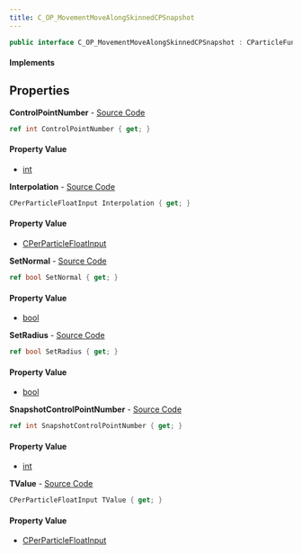 ```yaml
---
title: C_OP_MovementMoveAlongSkinnedCPSnapshot
---
```


```csharp
public interface C_OP_MovementMoveAlongSkinnedCPSnapshot : CParticleFunctionOperator, CParticleFunction, ISchemaClass<CParticleFunction>, ISchemaClass<CParticleFunctionOperator>, ISchemaClass<C_OP_MovementMoveAlongSkinnedCPSnapshot>, ISchemaField, ISchemaClass, INativeHandle
```

#### Implements

## Properties

**ControlPointNumber** - [Source Code](https://github.com/swiftly-solution/swiftlys2/blob/main/managed/src/SwiftlyS2.Generated/Schemas/Interfaces/C_OP_MovementMoveAlongSkinnedCPSnapshot.cs#L16)

```csharp
ref int ControlPointNumber { get; }
```

#### Property Value

- [int](https://learn.microsoft.com/dotnet/api/system.int32)

**Interpolation** - [Source Code](https://github.com/swiftly-solution/swiftlys2/blob/main/managed/src/SwiftlyS2.Generated/Schemas/Interfaces/C_OP_MovementMoveAlongSkinnedCPSnapshot.cs#L24)

```csharp
CPerParticleFloatInput Interpolation { get; }
```

#### Property Value

- [CPerParticleFloatInput](/docs/api/shared/schemadefinitions/cperparticlefloatinput)

**SetNormal** - [Source Code](https://github.com/swiftly-solution/swiftlys2/blob/main/managed/src/SwiftlyS2.Generated/Schemas/Interfaces/C_OP_MovementMoveAlongSkinnedCPSnapshot.cs#L20)

```csharp
ref bool SetNormal { get; }
```

#### Property Value

- [bool](https://learn.microsoft.com/dotnet/api/system.boolean)

**SetRadius** - [Source Code](https://github.com/swiftly-solution/swiftlys2/blob/main/managed/src/SwiftlyS2.Generated/Schemas/Interfaces/C_OP_MovementMoveAlongSkinnedCPSnapshot.cs#L22)

```csharp
ref bool SetRadius { get; }
```

#### Property Value

- [bool](https://learn.microsoft.com/dotnet/api/system.boolean)

**SnapshotControlPointNumber** - [Source Code](https://github.com/swiftly-solution/swiftlys2/blob/main/managed/src/SwiftlyS2.Generated/Schemas/Interfaces/C_OP_MovementMoveAlongSkinnedCPSnapshot.cs#L18)

```csharp
ref int SnapshotControlPointNumber { get; }
```

#### Property Value

- [int](https://learn.microsoft.com/dotnet/api/system.int32)

**TValue** - [Source Code](https://github.com/swiftly-solution/swiftlys2/blob/main/managed/src/SwiftlyS2.Generated/Schemas/Interfaces/C_OP_MovementMoveAlongSkinnedCPSnapshot.cs#L26)

```csharp
CPerParticleFloatInput TValue { get; }
```

#### Property Value

- [CPerParticleFloatInput](/docs/api/shared/schemadefinitions/cperparticlefloatinput)


